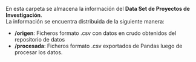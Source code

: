 En esta carpeta se almacena la información del **Data Set de Proyectos de Investigación**.<br>
La información se encuentra distribuida de la siguiente manera:
- **/origen**: Ficheros formato .csv con datos en crudo obtenidos del repositorio de datos
- **/procesada**: Ficheros formato .csv exportados de Pandas luego de procesar los datos.
